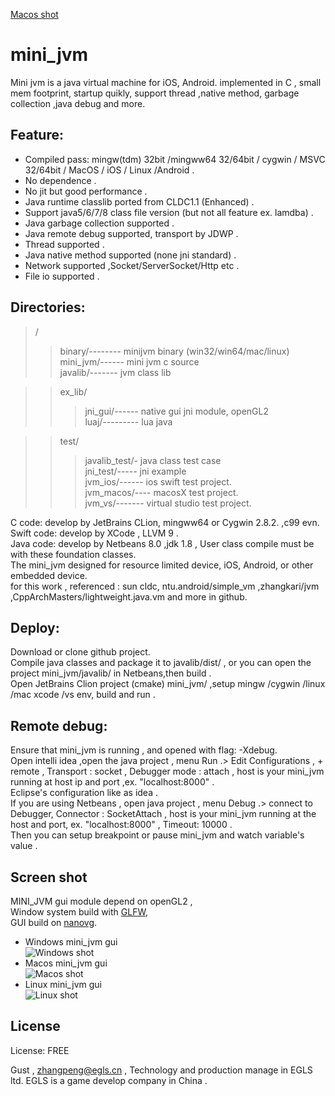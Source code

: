 
[Macos shot](https://github.com/digitalgust/mini_jvm/raw/master/mini_jvm_128.png)  
# mini_jvm

  Mini jvm is a java virtual machine for iOS, Android. implemented in C , small mem footprint, startup quikly, support thread ,native method, garbage collection ,java debug and more.
  
## Feature:  

  * Compiled pass: mingw(tdm) 32bit /mingww64 32/64bit / cygwin / MSVC 32/64bit / MacOS / iOS / Linux /Android .   
  * No dependence .  
  * No jit but good performance .   
  * Java runtime classlib ported from CLDC1.1 (Enhanced) .  
  * Support java5/6/7/8 class file version (but not all feature ex. lamdba) .  
  * Java garbage collection supported .   
  * Java remote debug supported, transport by JDWP .  
  * Thread supported .  
  * Java native method supported (none jni standard) .  
  * Network supported ,Socket/ServerSocket/Http etc .  
  * File io supported .  
  
## Directories: 
> /   
>> binary/-------- minijvm binary (win32/win64/mac/linux)  
>> mini_jvm/------ mini jvm c source   
>> javalib/------- jvm class lib   

>> ex_lib/   
>>> jni_gui/------ native gui jni module, openGL2    
>>> luaj/--------- lua java    

>> test/   
>>> javalib_test/- java class test case  
>>> jni_test/----- jni example    
>>> jvm_ios/------ ios swift test project.      
>>> jvm_macos/---- macosX test project.      
>>> jvm_vs/------- virtual studio test project.      
  
  C code:  develop by JetBrains CLion, mingww64 or Cygwin 2.8.2.  ,c99 evn.
  Swift code:  develop by XCode , LLVM 9 .  
  Java code:  develop by Netbeans 8.0 ,jdk 1.8 , User class compile must be with these foundation classes.  
  The mini_jvm designed for resource limited device, iOS, Android, or other embedded device.  
  for this work , referenced : sun cldc, ntu.android/simple_vm ,zhangkari/jvm ,CppArchMasters/lightweight.java.vm and more in github.   
  
  
## Deploy:  
  Download or clone github project.  
  Compile java classes and package it to  javalib/dist/ , or you can open the project mini_jvm/javalib/  in Netbeans,then build .  
  Open JetBrains Clion project (cmake) mini_jvm/ ,setup mingw /cygwin /linux /mac xcode /vs env, build and run .  
  
  
## Remote debug:  
  Ensure that mini_jvm is running , and opened with flag: -Xdebug.  
  Open intelli idea ,open the java project , menu Run .> Edit Configurations , + remote , Transport : socket , Debugger mode : attach , host is your mini_jvm running at host ip and port ,ex. "localhost:8000" .  
  Eclipse's configuration  like as idea .  
  If you are using Netbeans , open java project ,  menu Debug .> connect to Debugger, Connector : SocketAttach , host is your mini_jvm running at the host and port, ex. "localhost:8000" , Timeout: 10000 .  
  Then you can setup breakpoint or pause mini_jvm and watch variable's value .  
  
  
## Screen shot    
  MINI_JVM gui module depend on openGL2 ,    
Window system build with  [GLFW](https://github.com/glfw/glfw),     
GUI build on [nanovg](https://github.com/memononen/nanovg).       


  * Windows mini_jvm gui    
![Windows shot](https://github.com/digitalgust/mini_jvm/raw/master/screenshot/win.png)    
  * Macos mini_jvm gui    
![Macos shot](https://github.com/digitalgust/mini_jvm/raw/master/screenshot/mac.png)    
  * Linux mini_jvm gui    
![Linux shot](https://github.com/digitalgust/mini_jvm/raw/master/screenshot/centos.png)    
  
## License
License:	FREE


Gust , zhangpeng@egls.cn , Technology and production manage in EGLS ltd. EGLS is a game develop company in China .